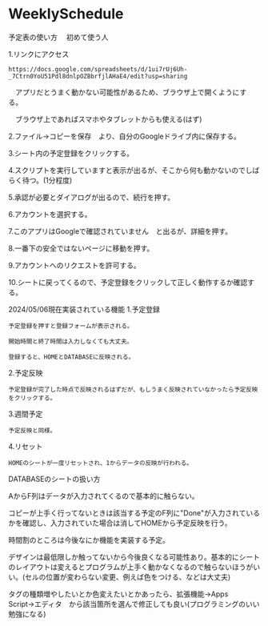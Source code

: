 # WeeklySchedule

予定表の使い方　
初めて使う人

1.リンクにアクセス

	https://docs.google.com/spreadsheets/d/1ui7rUj6Uh-_7Ctrn0YoU51Pdl8dnlpOZBbrfjlAHaE4/edit?usp=sharing

　アプリだとうまく動かない可能性があるため、ブラウザ上で開くようにする。

　ブラウザ上であればスマホやタブレットからも使える(はず)

2.ファイル→コピーを保存　より、自分のGoogleドライブ内に保存する。

3.シート内の予定登録をクリックする。

4.スクリプトを実行していますと表示が出るが、そこから何も動かないのでしばらく待つ。(1分程度)

5.承認が必要とダイアログが出るので、続行を押す。

6.アカウントを選択する。

7.このアプリはGoogleで確認されていません　と出るが、詳細を押す。

8.一番下の安全ではないページに移動を押す。

9.アカウントへのリクエストを許可する。

10.シートに戻ってくるので、予定登録をクリックして正しく動作するか確認する。


2024/05/06現在実装されている機能
1.予定登録

	予定登録を押すと登録フォームが表示される。
 
	開始時間と終了時間は入力しなくても大丈夫。
 
	登録すると、HOMEとDATABASEに反映される。
 
2.予定反映

	予定登録が完了した時点で反映されるはずだが、もしうまく反映されていなかったら予定反映をクリックする。
 
3.週間予定

	予定反映と同様。
 
4.リセット

	HOMEのシートが一度リセットされ、1からデータの反映が行われる。
 

DATABASEのシートの扱い方

AからF列はデータが入力されてくるので基本的に触らない。

コピーが上手く行ってないときは該当する予定のF列に"Done"が入力されているかを確認し、入力されていた場合は消してHOMEから予定反映を行う。

時間割のところは今後なにか機能を実装する予定。


デザインは最低限しか触ってないから今後良くなる可能性あり。基本的にシートのレイアウトは変えるとプログラムが上手く動かなくなるので触らないほうがいい。(セルの位置が変わらない変更、例えば色をつける、などは大丈夫)

タグの種類増やしたいとか色変えたいとかあったら、拡張機能→Apps　Script→エディタ　から該当箇所を選んで修正しても良い(プログラミングのいい勉強になる)

